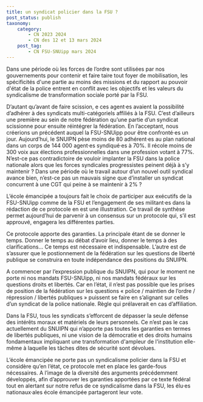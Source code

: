 ```yaml
---
title: un syndicat policier dans la FSU ?
post_status: publish
taxonomy:
    category:
        - CN 2023 2024
        - CN des 12 et 13 mars 2024
    post_tag:
        - CN FSU-SNUipp mars 2024
---
```



Dans une période où les forces de l’ordre sont utilisées par nos gouvernements pour contenir et faire taire tout foyer de mobilisation, les spécificités d'une partie au moins des missions et du rapport au pouvoir d'état de la police entrent en conflit avec les objectifs et les valeurs du syndicalisme de transformation sociale porté par la FSU. 

D’autant qu’avant de faire scission, e ces agent·es avaient la possibilité d’adhérer à des syndicats multi-catégoriels affiliés à la FSU. C’est d’ailleurs une première au sein de notre fédération qu’une partie d’un syndicat scissionne pour ensuite réintégrer la fédération. En l’acceptant, nous créerions un précédent auquel la FSU-SNUipp pour être confronté·es un jour.
Aujourd’hui, le SNUIPN pèse moins de 80 adhérent·es au plan national dans un corps de 144 000 agent·es syndiqué·es à 70%. Il récole moins de 300 voix aux élections professionnelles dans une profession votant à 77%. N’est-ce pas contradictoire de vouloir implanter la FSU dans la police nationale alors que les forces syndicales progressistes peinent déjà à s’y maintenir ? Dans une période où le travail autour d’un nouvel outil syndical avance bien, n’est-ce pas un mauvais signe que d’installer un syndicat concurrent à une CGT qui peine à se maintenir à 2% ?

L’école émancipée a toujours fait le choix de participer aux exécutifs de la FSU-SNUipp comme de la FSU et l’engagement de ses militant·es dans la rédaction de ce protocole en est une illustration. Ce travail de synthèse permet aujourd’hui de parvenir à un consensus sur un protocole qui, s’il est approuvé, engagera les différentes parties.

Ce protocole apporte des garanties. La principale étant de se donner le temps. Donner le temps au débat d’avoir lieu, donner le temps à des clarifications… Ce temps est nécessaire et indispensable. L’autre est de s’assurer que le postionnement de la fédération sur les questions de liberté publique se construira en toute indépendance des positions du SNUIPN. 

A commencer par l’expression publique du SNUIPN, qui pour le moment ne porte ni nos mandats FSU-SNUipp, ni nos mandats fédéraux sur les questions droits et libertés. Car en l’état, il n’est pas possible que les prises de position de la fédération sur les questions « police / maintien de l’ordre / répression / libertés publiques » puissent se faire en s’alignant sur celles d’un syndicat de la police nationale. Règle qui prélaverait en cas d’affiliation.

Dans la FSU, tous les syndicats s’efforcent de dépasser la seule défense des intérêts moraux et matériels de leurs personnels. Ce n’est pas le cas actuellement du SNUIPN qui n’apporte pas toutes les garanties en termes de libertés publiques, ni une vision de la démocratie et des droits humains fondamentaux impliquant une transformation d'ampleur de l'institution elle-même à laquelle les tâches dites de sécurité sont dévolues.

L’école émancipée ne porte pas un syndicalisme policier dans la FSU et considère qu’en l’état, ce protocole met en place les garde-fous nécessaires. A l’image de la diversité des arguments précédemment développés, afin d’approuver les garanties apportées par ce texte fédéral tout en alertant sur notre refus de ce syndicalisme dans la FSU, les élu·es nationaux·ales école émancipée partageront leur vote.

